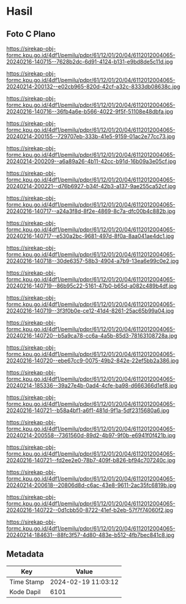 # Hasil

## Foto C Plano

https://sirekap-obj-formc.kpu.go.id/4df1/pemilu/pdpr/61/12/01/20/04/6112012004065-20240216-140715--7628b2dc-6d91-4124-b131-e9bd8de5c11d.jpg

https://sirekap-obj-formc.kpu.go.id/4df1/pemilu/pdpr/61/12/01/20/04/6112012004065-20240214-200132--e02cb965-820d-42cf-a32c-8333db08638c.jpg

https://sirekap-obj-formc.kpu.go.id/4df1/pemilu/pdpr/61/12/01/20/04/6112012004065-20240216-140716--36fb4a6e-b566-4022-9f5f-51108e48dbfa.jpg

https://sirekap-obj-formc.kpu.go.id/4df1/pemilu/pdpr/61/12/01/20/04/6112012004065-20240214-200155--729707eb-333b-41e5-9159-01ac2e77cc73.jpg

https://sirekap-obj-formc.kpu.go.id/4df1/pemilu/pdpr/61/12/01/20/04/6112012004065-20240214-200209--a6a89a26-4b11-42cc-b91d-16b09a3e05cf.jpg

https://sirekap-obj-formc.kpu.go.id/4df1/pemilu/pdpr/61/12/01/20/04/6112012004065-20240214-200221--d76b6927-b34f-42b3-a137-9ae255ca52cf.jpg

https://sirekap-obj-formc.kpu.go.id/4df1/pemilu/pdpr/61/12/01/20/04/6112012004065-20240216-140717--a24a3f8d-8f2e-4869-8c7a-dfc00b4c882b.jpg

https://sirekap-obj-formc.kpu.go.id/4df1/pemilu/pdpr/61/12/01/20/04/6112012004065-20240216-140717--e530a2bc-9681-497d-8f0a-8aa041ae4dc1.jpg

https://sirekap-obj-formc.kpu.go.id/4df1/pemilu/pdpr/61/12/01/20/04/6112012004065-20240216-140718--30de6357-58b3-4904-a7b9-13ea6e99c0e2.jpg

https://sirekap-obj-formc.kpu.go.id/4df1/pemilu/pdpr/61/12/01/20/04/6112012004065-20240216-140719--86b95c22-5161-47b0-b65d-a082c489b4df.jpg

https://sirekap-obj-formc.kpu.go.id/4df1/pemilu/pdpr/61/12/01/20/04/6112012004065-20240216-140719--3f3f0b0e-ce12-41d4-8261-25ac65b99a04.jpg

https://sirekap-obj-formc.kpu.go.id/4df1/pemilu/pdpr/61/12/01/20/04/6112012004065-20240216-140720--b5a9ca78-cc6a-4a5b-85d3-78163108728a.jpg

https://sirekap-obj-formc.kpu.go.id/4df1/pemilu/pdpr/61/12/01/20/04/6112012004065-20240216-140720--ebe67cc9-0075-49b2-842e-22ef5bb2a386.jpg

https://sirekap-obj-formc.kpu.go.id/4df1/pemilu/pdpr/61/12/01/20/04/6112012004065-20240214-185336--39a27e4b-0ad4-4cfe-ba98-d666366d1ef8.jpg

https://sirekap-obj-formc.kpu.go.id/4df1/pemilu/pdpr/61/12/01/20/04/6112012004065-20240216-140721--b58a4bf1-a6f1-481d-9f1a-5df2315680a6.jpg

https://sirekap-obj-formc.kpu.go.id/4df1/pemilu/pdpr/61/12/01/20/04/6112012004065-20240214-200558--7361560d-89d2-4b97-9f0b-e6941f0f421b.jpg

https://sirekap-obj-formc.kpu.go.id/4df1/pemilu/pdpr/61/12/01/20/04/6112012004065-20240216-140721--fd2ee2e0-78b7-409f-b826-bf94c707240c.jpg

https://sirekap-obj-formc.kpu.go.id/4df1/pemilu/pdpr/61/12/01/20/04/6112012004065-20240214-200618--20806d8d-c6ac-43e8-9611-2ac35fc6819b.jpg

https://sirekap-obj-formc.kpu.go.id/4df1/pemilu/pdpr/61/12/01/20/04/6112012004065-20240216-140722--0d1cbb50-8722-41ef-b2eb-57f7f74060f2.jpg

https://sirekap-obj-formc.kpu.go.id/4df1/pemilu/pdpr/61/12/01/20/04/6112012004065-20240214-184631--88fc3f57-4d80-483e-b512-4fb7bec841c8.jpg


## Metadata

| Key        | Value               |
| ---------- | ------------------- |
| Time Stamp | 2024-02-19 11:03:12 |
| Kode Dapil | 6101                |



